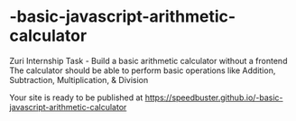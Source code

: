 # -basic-javascript-arithmetic-calculator
Zuri Internship Task - Build a basic arithmetic calculator without a frontend   The calculator should be able to perform basic operations like Addition, Subtraction, Multiplication, &amp; Division

Your site is ready to be published at https://speedbuster.github.io/-basic-javascript-arithmetic-calculator
